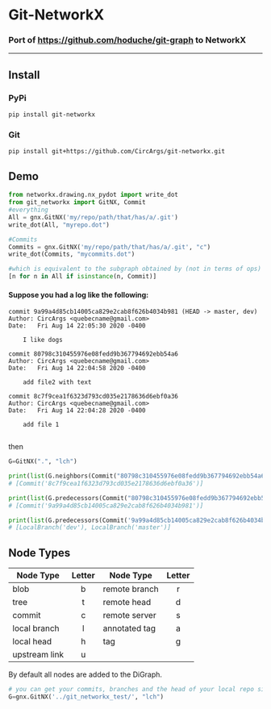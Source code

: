 # Git-NetworkX

### Port of https://github.com/hoduche/git-graph to NetworkX

---

## Install

### PyPi

`pip install git-networkx`

### Git

`pip install git+https://github.com/CircArgs/git-networkx.git`

## Demo

```python
from networkx.drawing.nx_pydot import write_dot
from git_networkx import GitNX, Commit
#everything
All = gnx.GitNX('my/repo/path/that/has/a/.git')
write_dot(All, "myrepo.dot")

#Commits
Commits = gnx.GitNX('my/repo/path/that/has/a/.git', "c")
write_dot(Commits, "mycommits.dot")

#which is equivalent to the subgraph obtained by (not in terms of ops)
[n for n in All if isinstance(n, Commit)]

```


#### Suppose you had a log like the following:
```
commit 9a99a4d85cb14005ca829e2cab8f626b4034b981 (HEAD -> master, dev)
Author: CircArgs <quebecname@gmail.com>
Date:   Fri Aug 14 22:05:30 2020 -0400

    I like dogs

commit 80798c310455976e08fedd9b367794692ebb54a6
Author: CircArgs <quebecname@gmail.com>
Date:   Fri Aug 14 22:04:58 2020 -0400

    add file2 with text

commit 8c7f9cea1f6323d793cd035e2178636d6ebf0a36
Author: CircArgs <quebecname@gmail.com>
Date:   Fri Aug 14 22:04:28 2020 -0400

    add file 1
    
```
then

```python
G=GitNX(".", "lch")

print(list(G.neighbors(Commit("80798c310455976e08fedd9b367794692ebb54a6"))))
# [Commit('8c7f9cea1f6323d793cd035e2178636d6ebf0a36')]

print(list(G.predecessors(Commit("80798c310455976e08fedd9b367794692ebb54a6"))))
# [Commit('9a99a4d85cb14005ca829e2cab8f626b4034b981')]

print(list(G.predecessors(Commit('9a99a4d85cb14005ca829e2cab8f626b4034b981'))))
# [LocalBranch('dev'), LocalBranch('master')]
```

## Node Types

| Node Type     | Letter | Node Type     | Letter |
| ------------- | :----: | ------------- | :----: |
| blob          |   b    | remote branch |   r    |
| tree          |   t    | remote head   |   d    |
| commit        |   c    | remote server |   s    |
| local branch  |   l    | annotated tag |   a    |
| local head    |   h    | tag           |   g    |
| upstream link |   u    |

By default all nodes are added to the DiGraph.

```python
# you can get your commits, branches and the head of your local repo simply with lch
G=gnx.GitNX('../git_networkx_test/', "lch")

```
